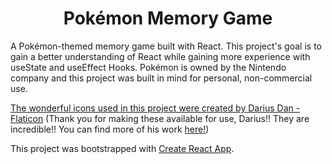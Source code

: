 <h1 align="center"> Pokémon Memory Game </h1>

A Pokémon-themed memory game built with React. This project's goal is to gain a better understanding of React while gaining more experience with useState and useEffect Hooks. Pokémon is owned by the Nintendo company and this project was built in mind for personal, non-commercial use.

<a href="https://www.flaticon.com/free-icons/pokemon" title="pokemon icons">The wonderful icons used in this project were created by Darius Dan - Flaticon</a>
(Thank you for making these available for use, Darius!! They are incredible!! You can find more of his work <a href="https://dariusdan.com/" title="darius dan website">here!</a>)

This project was bootstrapped with [Create React App](https://github.com/facebook/create-react-app).